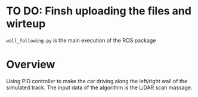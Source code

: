 # TO DO: Finsh uploading the files and wirteup

`wall_following.py` is the main execution of the ROS package 

# Overview

Using PID controller to make the car driving along the left/right wall of the simulated track. The input data of the algorithm is the LiDAR scan massage.
